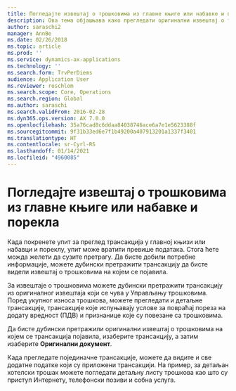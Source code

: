 ```yaml
---
title: Погледајте извештај о трошковима из главне књиге или набавке и порекла
description: Ова тема објашњава како прегледати оригинални извештај о трошковима на којем се појавила трансакција.
author: saraschi2
manager: AnnBe
ms.date: 02/26/2018
ms.topic: article
ms.prod: ''
ms.service: dynamics-ax-applications
ms.technology: ''
ms.search.form: TrvPerDiems
audience: Application User
ms.reviewer: roschlom
ms.search.scope: Core, Operations
ms.search.region: Global
ms.author: saraschi
ms.search.validFrom: 2016-02-28
ms.dyn365.ops.version: AX 7.0.0
ms.openlocfilehash: 35a76cad8c6ddaa84038746ace6a7e1e5623388f
ms.sourcegitcommit: 9f31b33ed6e7f1b49200a407913201a1337f3401
ms.translationtype: HT
ms.contentlocale: sr-Cyrl-RS
ms.lasthandoff: 01/14/2021
ms.locfileid: "4960085"
---
```

# <a name="view-an-expense-report-from-general-ledger-or-procurement-and-sourcing"></a>Погледајте извештај о трошковима из главне књиге или набавке и порекла

Када покренете упит за преглед трансакција у главној књизи или набавци и пореклу, упит може вратити превише података. Стога ћете можда желети да сузите претрагу. Да бисте добили потребне информације, можете дубински претражити трансакцију да бисте видели извештај о трошковима на којем се појавила.

За извештаје о трошковима можете дубински претражити трансакцију из оригиналног извештаја који се чува у Управљању трошковима. Поред укупног износа трошкова, можете прегледати и детаљне трансакције, трансакције које испуњавају услове за повраћај пореза на додату вредност (ПДВ) и признанице које су повезане са трошковима.

Да бисте дубински претражили оригинални извештај о трошковима на којем се трансакција појавила, изаберите трансакцију, а затим изаберите **Оригинални документ**.

Када прегледате појединачне трансакције, можете да видите и све додатне податке који су приложени трансакцији. На пример, за детаљан хотелски трошак можете погледати детаљну листу трошкова као што су приступ Интернету, телефонски позиви и собна услуга.
